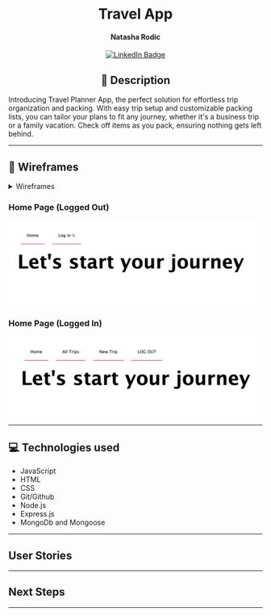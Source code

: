 <div id="header" align="center">

</div>

  <div id="description" align="center">

# Travel App

#### Natasha Rodic

[![LinkedIn Badge](https://img.shields.io/badge/-@NatashaRodic-blue?style=flat&logo=Linkedin&logoColor=black)](https://www.linkedin.com/in/natasha-rodic/)

## 📝 Description

 </div>

Introducing Travel Planner App, the perfect solution for effortless trip organization and packing. With easy trip setup and customizable packing lists, you can tailor your plans to fit any journey, whether it's a business trip or a family vacation. Check off items as you pack, ensuring nothing gets left behind.

---

## 📸 Wireframes

<details>
    <summary>Wireframes</summary>
   
   ## Screen 1

---

## Screen 2

</details>

### Home Page (Logged Out)

![logged-out](public/images/Logged-out.png)

### Home Page (Logged In)

![logged-in](public/images/Logged-In.png)

---

## 💻 Technologies used

- JavaScript
- HTML
- CSS
- Git/Github
- Node.js
- Express.js
- MongoDb and Mongoose

---

## User Stories

---

## Next Steps

---
